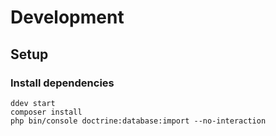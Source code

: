 # Development
## Setup

### Install dependencies
```
ddev start
composer install
php bin/console doctrine:database:import --no-interaction
```
